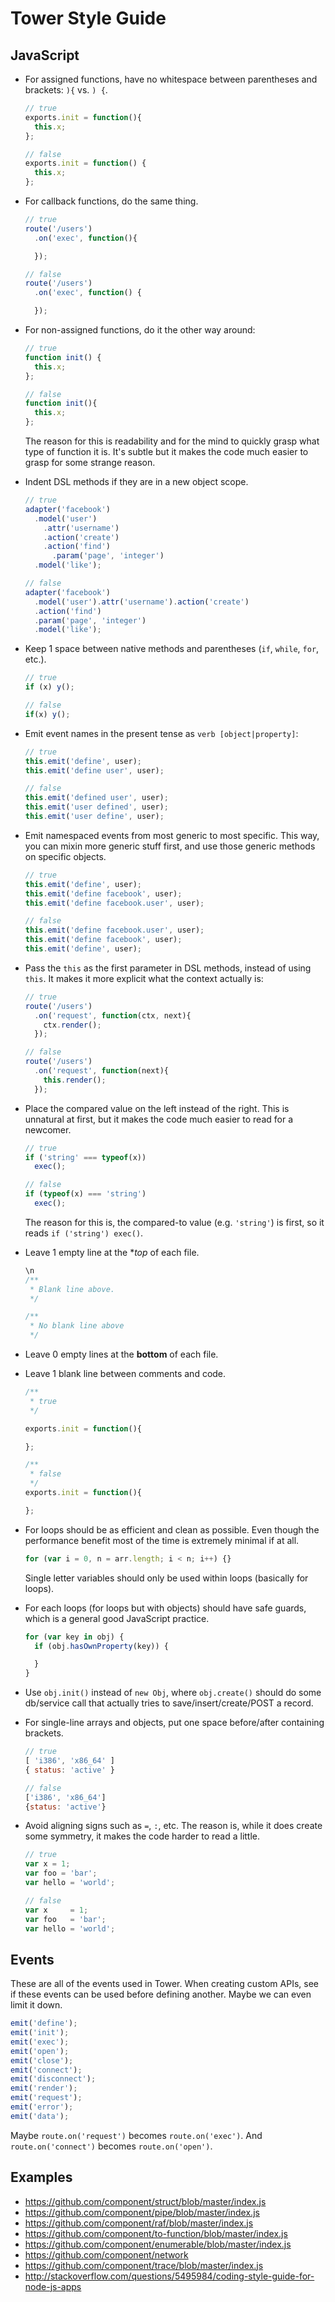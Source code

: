 # Tower Style Guide

## JavaScript

- For assigned functions, have no whitespace between parentheses and brackets: `){` vs. `) {`.
    ```js
    // true
    exports.init = function(){
      this.x;
    };
    
    // false
    exports.init = function() {
      this.x;
    };
    ```
- For callback functions, do the same thing.
    ```js
    // true
    route('/users')
      .on('exec', function(){

      });
    
    // false
    route('/users')
      .on('exec', function() {

      });
    ```
- For non-assigned functions, do it the other way around:
    ```js
    // true
    function init() {
      this.x;
    };
    
    // false
    function init(){
      this.x;
    };
    ```
    The reason for this is readability and for the mind to quickly grasp what type of function it is. It's subtle but it makes the code much easier to grasp for some strange reason.
- Indent DSL methods if they are in a new object scope.
    ```js
    // true
    adapter('facebook')
      .model('user')
        .attr('username')
        .action('create')
        .action('find')
          .param('page', 'integer')
      .model('like');
    
    // false
    adapter('facebook')
      .model('user').attr('username').action('create')
      .action('find')
      .param('page', 'integer')
      .model('like');
    ```
- Keep 1 space between native methods and parentheses (`if`, `while`, `for`, etc.).
    ```js
    // true
    if (x) y();

    // false
    if(x) y();
    ```
- Emit event names in the present tense as `verb [object|property]`:
    ```js
    // true
    this.emit('define', user);
    this.emit('define user', user);
    
    // false
    this.emit('defined user', user);
    this.emit('user defined', user);
    this.emit('user define', user);
    ```
- Emit namespaced events from most generic to most specific. This way, you can mixin more generic stuff first, and use those generic methods on specific objects.
    ```js
    // true
    this.emit('define', user);
    this.emit('define facebook', user);
    this.emit('define facebook.user', user);
    
    // false
    this.emit('define facebook.user', user);
    this.emit('define facebook', user);
    this.emit('define', user);
    ```
- Pass the `this` as the first parameter in DSL methods, instead of using `this`. It makes it more explicit what the context actually is:
    ```js
    // true
    route('/users')
      .on('request', function(ctx, next){
        ctx.render();
      });

    // false
    route('/users')
      .on('request', function(next){
        this.render();
      });
    ```
- Place the compared value on the left instead of the right. This is unnatural at first, but it makes the code much easier to read for a newcomer.
    ```js
    // true
    if ('string' === typeof(x))
      exec();

    // false
    if (typeof(x) === 'string')
      exec();
    ```
    The reason for this is, the compared-to value (e.g. `'string'`) is first, so it reads `if ('string') exec()`.
- Leave 1 empty line at the **top* of each file.
    ```js
    \n
    /**
     * Blank line above.
     */
    ```
    ```js
    /**
     * No blank line above
     */
    ```
- Leave 0 empty lines at the **bottom** of each file.
- Leave 1 blank line between comments and code.
    ```js
    /**
     * true
     */

    exports.init = function(){

    };
    ```
    ```js
    /**
     * false
     */
    exports.init = function(){

    };
    ```

- For loops should be as efficient and clean as possible. Even though the performance benefit most of the time is extremely minimal if at all.

   ```js
   for (var i = 0, n = arr.length; i < n; i++) {}
   ```

   Single letter variables should only be used within loops (basically for loops).

- For each loops (for loops but with objects) should have safe guards, which is a general good JavaScript practice.
  
   ```js
   for (var key in obj) {
     if (obj.hasOwnProperty(key)) {
  
     }
   }
   ```
- Use `obj.init()` instead of `new Obj`, where `obj.create()` should do some db/service call that actually tries to save/insert/create/POST a record.
- For single-line arrays and objects, put one space before/after containing brackets.
    ```js
    // true
    [ 'i386', 'x86_64' ]
    { status: 'active' }

    // false
    ['i386', 'x86_64']
    {status: 'active'}
    ```
- Avoid aligning signs such as `=`, `:`, etc. The reason is, while it does create some symmetry, it makes the code harder to read a little.
    ```js
    // true
    var x = 1;
    var foo = 'bar';
    var hello = 'world';

    // false
    var x     = 1;
    var foo   = 'bar';
    var hello = 'world';
    ```

## Events

These are all of the events used in Tower. When creating custom APIs, see if these events can be used before defining another. Maybe we can even limit it down.

```js
emit('define');
emit('init');
emit('exec');
emit('open');
emit('close');
emit('connect');
emit('disconnect');
emit('render');
emit('request');
emit('error');
emit('data');
```

Maybe `route.on('request')` becomes `route.on('exec')`. And `route.on('connect')` becomes `route.on('open')`.

## Examples

- https://github.com/component/struct/blob/master/index.js
- https://github.com/component/pipe/blob/master/index.js
- https://github.com/component/raf/blob/master/index.js
- https://github.com/component/to-function/blob/master/index.js
- https://github.com/component/enumerable/blob/master/index.js
- https://github.com/component/network
- https://github.com/component/trace/blob/master/index.js
- http://stackoverflow.com/questions/5495984/coding-style-guide-for-node-js-apps